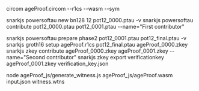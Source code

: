 circom ageProof.circom --r1cs --wasm --sym

snarkjs powersoftau new bn128 12 pot12_0000.ptau -v
snarkjs powersoftau contribute pot12_0000.ptau pot12_0001.ptau --name="First contributor"


snarkjs powersoftau prepare phase2 pot12_0001.ptau pot12_final.ptau -v
snarkjs groth16 setup ageProof.r1cs pot12_final.ptau ageProof_0000.zkey
snarkjs zkey contribute ageProof_0000.zkey ageProof_0001.zkey --name="Second contributor"
snarkjs zkey export verificationkey ageProof_0001.zkey verification_key.json

node ageProof_js/generate_witness.js ageProof_js/ageProof.wasm input.json witness.wtns
